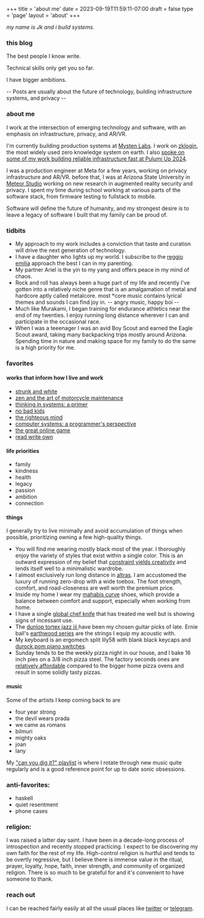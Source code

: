 +++
title = 'about me'
date = 2023-09-19T11:59:11-07:00
draft = false
type = 'page'
layout = 'about'
+++

_my name is Jk and i build systems._

### this blog

The best people I know write.

Technical skills only get you so far.

I have bigger ambitions.

-- Posts are usually about the future of technology, building infrastructure systems, and privacy --

### about me

I work at the intersection of emerging technology and software, with an emphasis on infrastructure, privacy, and AR/VR.

I'm currently building production systems at <a href="https://mystenlabs.com" target="_blank">Mysten Labs</a>. I work on <a href="https://blog.sui.io/zklogin-salt-server-architecture/" target="_blank">zklogin</a>, the most widely used zero knowledge system on earth. I also <a href="https://www.youtube.com/watch?v=EQwpC02CQ9k" target="_blank">spoke on some of my work building reliable infrastructure fast at Pulumi Up 2024</a>.

I was a production engineer at Meta for a few years, working on privacy infrastructure and AR/VR. before that, I was at Arizona State University in <a href="http://meteor.ame.asu.edu" target="_blank">Meteor Studio</a> working on new research in augmented reality security and privacy. I spent my time during school working at various parts of the software stack, from firmware testing to fullstack to mobile.

Software will define the future of humanity, and my strongest desire is to leave a legacy of software I built that my family can be proud of.

### tidbits

- My approach to my work includes a conviction that taste and curation will drive the next generation of technology.
- I have a daughter who lights up my world. I subscribe to the <a href="https://en.wikipedia.org/wiki/Reggio_Emilia_approach" target="_blank">reggio emilia</a> approach the best I can in my parenting.
- My partner Ariel is the yin to my yang and offers peace in my mind of chaos.
- Rock and roll has always been a huge part of my life and recently I've gotten into a relatively niche genre that is an amalgamation of metal and hardcore aptly called metalcore. most \*core music contains lyrical themes and sounds I can find joy in. -- angry music, happy boi --
- Much like Murakami, I began training for endurance athletics near the end of my twenties. I enjoy running long distance wherever I can and participate in the occasional race.
- When I was a teeenager I was an avid Boy Scout and earned the Eagle Scout award, taking many backpacking trips mostly around Arizona. Spending time in nature and making space for my family to do the same is a high priority for me.

### favorites

#### works that inform how I live and work

- <a href="https://archive.org/details/pdfy-2_qp8jQ61OI6NHwa" target="_blank">strunk and white</a>
- <a href="https://archive.org/details/zenandtheartofmotorcyclemaintenancerobertpirsigm._833_V" target="_blank">zen and the art of motorcycle maintenance</a>
- <a href="https://www.amazon.com/Thinking-Systems-Donella-H-Meadows/dp/1603580557" target="_blank">thinking in systems: a primer</a>
- <a href="https://www.amazon.com/No-Bad-Kids-Toddler-Discipline/dp/1499351119" target="_blank">no bad kids</a>
- <a href="https://www.amazon.com/Righteous-Mind-Divided-Politics-Religion/dp/0307455777" target="_blank">the righteous mind</a>
- <a href="https://www.amazon.com/Computer-Systems-Programmers-Perspective-3rd/dp/013409266X" target="_blank">computer systems: a programmer's perspective</a>
- <a href="https://www.notboring.co/p/the-great-online-game" target="_blank">the great online game</a>
- <a href="https://readwriteown.com/" target="_blank">read write own</a>

#### life priorities

- family
- kindness
- health
- legacy
- passion
- ambition
- connection

#### things

I generally try to live minimally and avoid accumulation of things when possible, prioritizing owning a few high-quality things.

- You will find me wearing mostly black most of the year. I thoroughly enjoy the variety of styles that exist within a single color. This is an outward expression of my belief that <a href="https://x.com/after_ephemera/status/1968102054750302227" target="_blank">constraint yields creativity</a> and lends itself well to a minimalistic wardrobe.
- I almost exclusively run long distance in <a href="https://www.altrarunning.com/en-us/all-shoes?gad_campaignid=21768670950&gbraid=0AAAAADm0swc4KpS9FqbleaF7gl-Rah52v" target="_blank">altras</a>. I am accustomed the luxury of running zero-drop with a wide toebox. The foot strength, comfort, and road-closeness are well worth the premium price.
- Inside my home I wear my <a href="https://mahabis.com/products/curve-slippers" target="_blank">mahabis curve</a> shoes, which provide a balance between comfort and support, especially when working from home.
- I have a single <a href="https://www.globalcutleryusa.com/chef-knife-7-5-40th-anniv-g-78-ab" target="_blank">global chef knife</a> that has treated me well but is showing signs of incessant use.
- The <a href="https://www.jimdunlop.com/jazz-iii-pick-variety-pack-6-pack/" target="_blank">dunlop tortex jazz iii </a> have been my chosen guitar picks of late. Ernie ball's <a href="https://www.ernieball.com/earthwood" target="_blank">earthwood series</a> are the strings I equip my acoustic with.
- My keyboard is an ergomech split lily58 with blank black keycaps and <a href="https://www.amazon.com/DUROCK-Switches-Keyboard-Performance-Mechanical/dp/B0CLJ8GN6F" target="_blank">durock pom piano switches</a>.
- Sunday tends to be the weekly pizza night in our house, and I bake 16 inch pies on a 3/8 inch pizza steel. The factory seconds ones are <a href="https://www.amazon.com/dp/B0CFBBK9VF" target="_blank">relatively affordable</a> compared to the bigger home pizza ovens and result in some solidly tasty pizzas.

#### music

Some of the artists I keep coming back to are

- four year strong
- the devil wears prada
- we came as romans
- bilmuri
- mighty oaks
- joan
- lany

My <a href="https://open.spotify.com/playlist/7KvLWWRsq6MJ8Dcgi5Tktt?si=9553c15b6c374a55" target="_blank">"can you dig it?" playlist</a> is where I rotate through new music quite regularly and is a good reference point for up to date sonic obsessions.

### anti-favorites:

- haskell
- quiet resentment
- phone cases

### religion:

I was raised a latter day saint. I have been in a decade-long process of introspection and recently stopped practicing. I expect to be discovering my own faith for the rest of my life. High-control religion is hurtful and tends to be overtly regressive, but I believe there is immense value in the ritual, prayer, loyalty, hope, faith, inner strength, and community of organized religion. There is so much to be grateful for and it's convenient to have someone to thank.

### reach out

I can be reached fairly easily at all the usual places like <a href="https://x.com/after_ephemera" target="_blank">twitter</a> or <a href="https://t.me/after_ephemera" target="_blank">telegram</a>.
